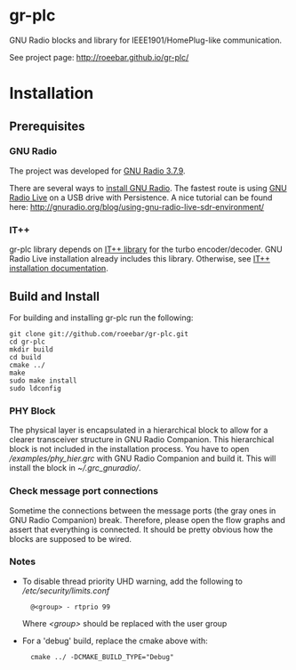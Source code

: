 # gr-plc

GNU Radio blocks and library for IEEE1901/HomePlug-like communication.

See project page: http://roeebar.github.io/gr-plc/

# Installation

## Prerequisites

### GNU Radio

The project was developed for [GNU Radio 3.7.9](http://gnuradio.org/news/gnu-radio-v3-7-9-2-release/).

There are several ways to [install GNU Radio](http://gnuradio.org/redmine/projects/gnuradio/wiki/InstallingGR). The fastest route is using [GNU Radio Live](http://gnuradio.org/redmine/projects/gnuradio/wiki/GNURadioLiveDVD) on a USB drive with Persistence. A nice tutorial can be found here: http://gnuradio.org/blog/using-gnu-radio-live-sdr-environment/


### IT++

gr-plc library depends on [IT++ library](http://itpp.sourceforge.net/) for the turbo encoder/decoder. GNU Radio Live installation already includes this library. Otherwise, see [IT++ installation documentation](http://itpp.sourceforge.net/4.3.1/installation.html).


## Build and Install

For building and installing gr-plc run the following:


    git clone git://github.com/roeebar/gr-plc.git
    cd gr-plc
    mkdir build  
    cd build  
    cmake ../  
    make  
    sudo make install  
    sudo ldconfig  

### PHY Block

The physical layer is encapsulated in a hierarchical block to allow for a clearer transceiver structure in GNU Radio Companion. This hierarchical block is not included in the installation process. You have to open */examples/phy_hier.grc* with GNU Radio Companion and build it. This will install the block in *~/.grc_gnuradio/*.

### Check message port connections

Sometime the connections between the message ports (the gray ones in GNU Radio Companion) break. Therefore, please open the flow graphs and assert that everything is connected. It should be pretty obvious how the blocks are supposed to be wired. 

### Notes

- To disable thread priority UHD warning, add the following to */etc/security/limits.conf*  

        @<group> - rtprio 99  

  Where *&lt;group>* should be replaced with the user group

- For a 'debug' build, replace the cmake above with:

        cmake ../ -DCMAKE_BUILD_TYPE="Debug"
